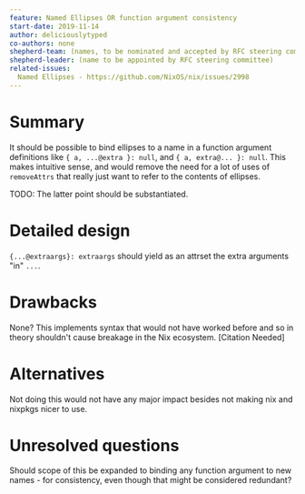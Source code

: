 ```yaml
---
feature: Named Ellipses OR function argument consistency
start-date: 2019-11-14
author: deliciouslytyped
co-authors: none
shepherd-team: (names, to be nominated and accepted by RFC steering committee)
shepherd-leader: (name to be appointed by RFC steering committee)
related-issues:
  Named Ellipses - https://github.com/NixOS/nix/issues/2998
---
```


# Summary
[summary]: #summary

It should be possible to bind ellipses to a name in a function argument definitions like `{ a, ...@extra }: null`, and `{ a, extra@... }: null`. This makes intuitive sense, and would remove the need for a lot of uses of `removeAttrs` that really just want to refer to the contents of ellipses.

TODO: The latter point should be substantiated.

# Detailed design
[design]: #detailed-design

`{...@extraargs}: extraargs` should yield as an attrset the extra arguments "in" `...`.

# Drawbacks
[drawbacks]: #drawbacks
None? This implements syntax that would not have worked before and so in theory shouldn't cause breakage in the Nix ecosystem. [Citation Needed]

# Alternatives
[alternatives]: #alternatives
Not doing this would not have any major impact besides not making nix and nixpkgs nicer to use.

# Unresolved questions
[unresolved]: #unresolved-questions
Should scope of this be expanded to binding any function argument to new names - for consistency, even though that might be considered redundant?
